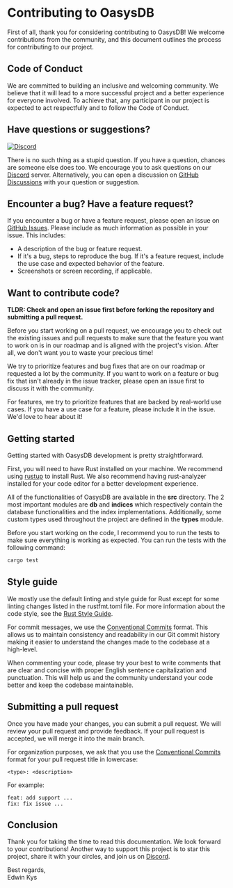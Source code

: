 # Contributing to OasysDB

First of all, thank you for considering contributing to OasysDB! We welcome
contributions from the community, and this document outlines the process for
contributing to our project.

## Code of Conduct

We are committed to building an inclusive and welcoming community. We believe
that it will lead to a more successful project and a better experience for
everyone involved. To achieve that, any participant in our project is expected
to act respectfully and to follow the Code of Conduct.

## Have questions or suggestions?

[![Discord](https://img.shields.io/discord/1182432298382131200?logo=discord&logoColor=%23ffffff&label=Discord&labelColor=%235865F2&style=for-the-badge)][discord]

There is no such thing as a stupid question. If you have a question, chances are
someone else does too. We encourage you to ask questions on our
[Discord][discord] server. Alternatively, you can open a discussion on [GitHub
Discussions][gh_discussions] with your question or suggestion.

## Encounter a bug? Have a feature request?

If you encounter a bug or have a feature request, please open an issue on
[GitHub Issues][gh_issues]. Please include as much information as possible in
your issue. This includes:

- A description of the bug or feature request.
- If it's a bug, steps to reproduce the bug. If it's a feature request, include
  the use case and expected behavior of the feature.
- Screenshots or screen recording, if applicable.

## Want to contribute code?

**TLDR: Check and open an issue first before forking the repository and
submitting a pull request.**

Before you start working on a pull request, we encourage you to check out the
existing issues and pull requests to make sure that the feature you want to work
on is in our roadmap and is aligned with the project's vision. After all, we
don't want you to waste your precious time!

We try to prioritize features and bug fixes that are on our roadmap or requested
a lot by the community. If you want to work on a feature or bug fix that isn't
already in the issue tracker, please open an issue first to discuss it with the
community.

For features, we try to prioritize features that are backed by real-world use
cases. If you have a use case for a feature, please include it in the issue.
We'd love to hear about it!

## Getting started

Getting started with OasysDB development is pretty straightforward.

First, you will need to have Rust installed on your machine. We recommend using
[rustup][rustup] to install Rust. We also recommend having rust-analyzer
installed for your code editor for a better development experience.

All of the functionalities of OasysDB are available in the **src** directory.
The 2 most important modules are **db** and **indices** which respectively
contain the database functionalities and the index implementations.
Additionally, some custom types used throughout the project are defined in the
**types** module.

Before you start working on the code, I recommend you to run the tests to make
sure everything is working as expected. You can run the tests with the following
command:

```sh
cargo test
```

## Style guide

We mostly use the default linting and style guide for Rust except for some
linting changes listed in the rustfmt.toml file. For more information about the
code style, see the [Rust Style Guide][style_guide].

For commit messages, we use the [Conventional Commits][conventional_commits]
format. This allows us to maintain consistency and readability in our Git commit
history making it easier to understand the changes made to the codebase at a
high-level.

When commenting your code, please try your best to write comments that are clear
and concise with proper English sentence capitalization and punctuation. This
will help us and the community understand your code better and keep the codebase
maintainable.

## Submitting a pull request

Once you have made your changes, you can submit a pull request. We will review
your pull request and provide feedback. If your pull request is accepted, we
will merge it into the main branch.

For organization purposes, we ask that you use the [Conventional
Commits][conventional_commits] format for your pull request title in lowercase:

```
<type>: <description>
```

For example:

```
feat: add support ...
fix: fix issue ...
```

## Conclusion

Thank you for taking the time to read this documentation. We look forward to
your contributions! Another way to support this project is to star this project,
share it with your circles, and join us on [Discord][discord].

Best regards,<br /> Edwin Kys

[discord]: https://discord.gg/bDhQrkqNP4
[gh_issues]: https://github.com/oasysai/oasysdb/issues
[gh_discussions]: https://github.com/oasysai/oasysdb/discussions
[rustup]: https://www.rust-lang.org/tools/install
[style_guide]: https://doc.rust-lang.org/beta/style-guide/index.html
[conventional_commits]: https://www.conventionalcommits.org/en/v1.0.0/
